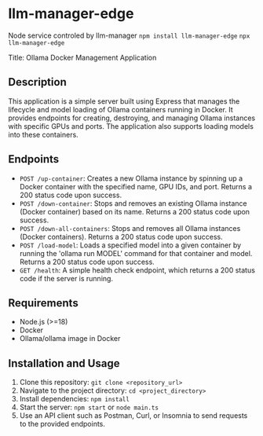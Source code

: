# llm-manager-edge

Node service controled by llm-manager
`npm install llm-manager-edge`
`npx llm-manager-edge`

Title: Ollama Docker Management Application

## Description

This application is a simple server built using Express that manages the lifecycle and model loading of Ollama containers running in Docker. It provides endpoints for creating, destroying, and managing Ollama instances with specific GPUs and ports. The application also supports loading models into these containers.

## Endpoints

- `POST /up-container`: Creates a new Ollama instance by spinning up a Docker container with the specified name, GPU IDs, and port. Returns a 200 status code upon success.
- `POST /down-container`: Stops and removes an existing Ollama instance (Docker container) based on its name. Returns a 200 status code upon success.
- `POST /down-all-containers`: Stops and removes all Ollama instances (Docker containers). Returns a 200 status code upon success.
- `POST /load-model`: Loads a specified model into a given container by running the 'ollama run MODEL' command for that container and model. Returns a 200 status code upon success.
- `GET /health`: A simple health check endpoint, which returns a 200 status code if the server is running.

## Requirements

- Node.js (>=18)
- Docker
- Ollama/ollama image in Docker

## Installation and Usage

1. Clone this repository: `git clone <repository_url>`
2. Navigate to the project directory: `cd <project_directory>`
3. Install dependencies: `npm install`
4. Start the server: `npm start` or `node main.ts`
5. Use an API client such as Postman, Curl, or Insomnia to send requests to the provided endpoints.
